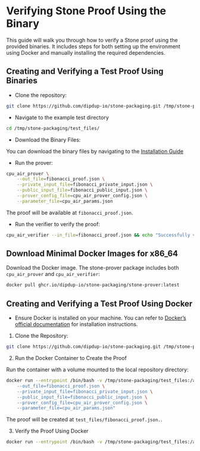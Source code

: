 # Verifying Stone Proof Using the Binary

This guide will walk you through how to verify a Stone proof using the provided binaries. It includes steps for both setting up the environment using Docker and manually installing the required dependencies.

## Creating and Verifying a Test Proof Using Binaries

- Clone the repository:

```bash
git clone https://github.com/dipdup-io/stone-packaging.git /tmp/stone-packaging
```

- Navigate to the example test directory

```bash
cd /tmp/stone-packaging/test_files/
```

- Download the Binary Files:

You can download the binary files by navigating to the [Installation Guide](https://github.com/dipdup-io/stone-packaging/blob/master/docs/pages/install/binaries.md)

- Run the prover:

```bash
cpu_air_prover \
    --out_file=fibonacci_proof.json \
    --private_input_file=fibonacci_private_input.json \
    --public_input_file=fibonacci_public_input.json \
    --prover_config_file=cpu_air_prover_config.json \
    --parameter_file=cpu_air_params.json
```

The proof will be available at `fibonacci_proof.json`.

- Run the verifier to verify the proof:

```bash
cpu_air_verifier --in_file=fibonacci_proof.json && echo "Successfully verified example proof."
```

## Download Minimal Docker Images for x86_64

Download the Docker image. The stone-prover package includes both `cpu_air_prover` and `cpu_air_verifier`:

```bash
docker pull ghcr.io/dipdup-io/stone-packaging/stone-prover:latest
```

## Creating and Verifying a Test Proof Using Docker

- Ensure Docker is installed on your machine. You can refer to [Docker’s official documentation](https://docs.docker.com/get-docker/) for installation instructions.

1. Clone the Repository:

```bash
git clone https://github.com/dipdup-io/stone-packaging.git /tmp/stone-packaging
```

2. Run the Docker Container to Create the Proof

Run the container with a volume mounted to the local repository directory:

```bash
docker run --entrypoint /bin/bash -v /tmp/stone-packaging/test_files:/app/prover ghcr.io/dipdup-io/stone-packaging/stone-prover -c "cd /app/prover && exec cpu_air_prover \
    --out_file=fibonacci_proof.json \
    --private_input_file=fibonacci_private_input.json \
    --public_input_file=fibonacci_public_input.json \
    --prover_config_file=cpu_air_prover_config.json \
    --parameter_file=cpu_air_params.json"
```

The proof will be created at `test_files/fibonacci_proof.json.`.

3. Verify the Proof Using Docker

```bash
docker run --entrypoint /bin/bash -v /tmp/stone-packaging/test_files:/app/prover ghcr.io/dipdup-io/stone-packaging/stone-prover -c "cd /app/prover && exec cpu_air_verifier --in_file=fibonacci_proof.json && echo 'Successfully verified example proof.'"
```
